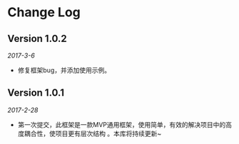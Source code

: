 Change Log
==========


## Version 1.0.2

_2017-3-6_

 * 修复框架bug，并添加使用示例。
 
## Version 1.0.1

_2017-2-28_

 * 第一次提交，此框架是一款MVP通用框架，使用简单，有效的解决项目中的高度耦合性，使项目更有层次结构 。本库将持续更新~ 

